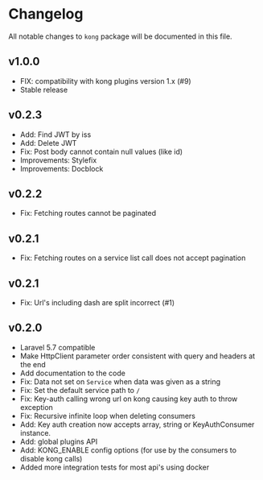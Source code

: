 # Changelog

All notable changes to `kong` package will be documented in this file.

## v1.0.0
* FIX: compatibility with kong plugins version 1.x (#9)
* Stable release

## v0.2.3
* Add: Find JWT by iss
* Add: Delete JWT
* Fix: Post body cannot contain null values (like id)
* Improvements: Stylefix
* Improvements: Docblock

## v0.2.2
* Fix: Fetching routes cannot be paginated

## v0.2.1
* Fix: Fetching routes on a service list call does not accept pagination

## v0.2.1
* Fix: Url's including dash are split incorrect (#1)

## v0.2.0

* Laravel 5.7 compatible
* Make HttpClient parameter order consistent with query and headers at the end
* Add documentation to the code
* Fix: Data not set on `Service` when data was given as a string
* Fix: Set the default service path to `/`
* Fix: Key-auth calling wrong url on kong causing key auth to throw exception
* Fix: Recursive infinite loop when deleting consumers
* Add: Key auth creation now accepts array, string or KeyAuthConsumer instance.
* Add: global plugins API
* Add: KONG_ENABLE config options (for use by the consumers to disable kong calls)
* Added more integration tests for most api's using docker
